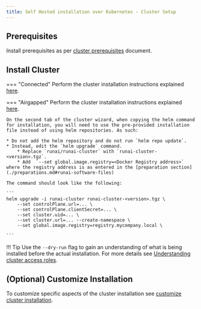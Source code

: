 ```yaml
---
title: Self Hosted installation over Kubernetes - Cluster Setup
---
```




## Prerequisites

Install prerequisites as per [cluster prerequisites](../../cluster-setup/cluster-prerequisites.md) document.  


## Install Cluster

=== "Connected"
    Perform the cluster installation instructions explained [here](../../cluster-setup/cluster-install.md#install-runai).

=== "Airgapped"
    Perform the cluster installation instructions explained [here](../../cluster-setup/cluster-install.md#install-runai).

    On the second tab of the cluster wizard, when copying the helm command for installation, you will need to use the pre-provided installation file instead of using helm repositories. As such:

    * Do not add the helm repository and do not run `helm repo update`.
    * Instead, edit the `helm upgrade` command. 
        * Replace `runai/runai-cluster` with `runai-cluster-<version>.tgz`. 
        * Add  `--set global.image.registry=<Docker Registry address>` where the registry address is as entered in the [preparation section](./preparations.md#runai-software-files)
    
    The command should look like the following:
    
    ```
    helm upgrade -i runai-cluster runai-cluster-<version>.tgz \
        --set controlPlane.url=... \
        --set controlPlane.clientSecret=... \
        --set cluster.uid=... \
        --set cluster.url=... --create-namespace \
        --set global.image.registry=registry.mycompany.local \

    ```

!!! Tip
    Use the  `--dry-run` flag to gain an understanding of what is being installed before the actual installation. For more details see [Understanding cluster access roles](../../config/access-roles.md).

## (Optional) Customize Installation

To customize specific aspects of the cluster installation see [customize cluster installation](../../cluster-setup/customize-cluster-install.md).




